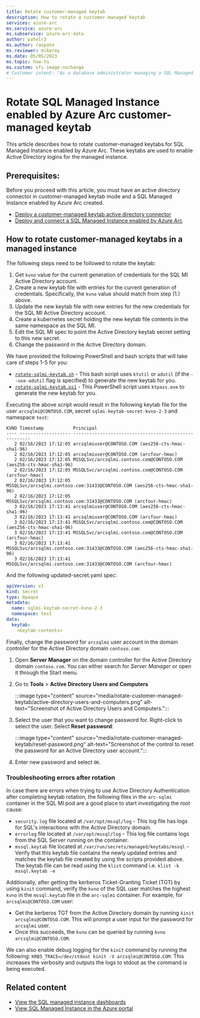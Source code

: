```yaml
---
title: Rotate customer-managed keytab
description: How to rotate a customer-managed keytab
services: azure-arc
ms.service: azure-arc
ms.subservice: azure-arc-data
author: patelr3
ms.author: ravpate
ms.reviewer: mikeray
ms.date: 05/05/2023
ms.topic: how-to
ms.custom: sfi-image-nochange
# Customer intent: "As a database administrator managing a SQL Managed Instance with Azure Arc, I want to rotate customer-managed keytabs, so that I can ensure secure Active Directory authentication for my instance."
---
```

# Rotate SQL Managed Instance enabled by Azure Arc customer-managed keytab

This article describes how to rotate customer-managed keytabs for SQL Managed Instance enabled by Azure Arc. These keytabs are used to enable Active Directory logins for the managed instance.

## Prerequisites: 

Before you proceed with this article, you must have an active directory connector in customer-managed keytab mode and a SQL Managed Instance enabled by Azure Arc created.

- [Deploy a customer-managed keytab active directory connector](./deploy-customer-managed-keytab-active-directory-connector.md)
- [Deploy and connect a SQL Managed Instance enabled by Azure Arc](./deploy-active-directory-sql-managed-instance.md)

## How to rotate customer-managed keytabs in a managed instance

The following steps need to be followed to rotate the keytab:

1. Get `kvno` value for the current generation of credentials for the SQL MI Active Directory account.
1. Create a new keytab file with entries for the current generation of credentials. Specifically, the `kvno` value should match from step (1.) above.
1. Update the new keytab file with new entries for the new credentials for the SQL MI Active Directory account.
1. Create a kubernetes secret holding the new keytab file contents in the same namespace as the SQL MI.
1. Edit the SQL MI spec to point the Active Directory keytab secret setting to this new secret.
1. Change the password in the Active Directory domain.

We have provided the following PowerShell and bash scripts that will take care of steps 1-5 for you:
- [`rotate-sqlmi-keytab.sh`](https://github.com/microsoft/azure_arc/blob/main/arc_data_services/deploy/scripts/rotate-sql-keytab.sh) - This bash script uses `ktutil` or `adutil` (if the `--use-adutil` flag is specified) to generate the new keytab for you.
- [`rotate-sqlmi-keytab.ps1`](https://github.com/microsoft/azure_arc/blob/main/arc_data_services/deploy/scripts/rotate-sql-keytab.ps1) - This PowerShell script uses `ktpass.exe` to generate the new keytab for you.

Executing the above script would result in the following keytab file for the user `arcsqlmi@CONTOSO.COM`, secret `sqlmi-keytab-secret-kvno-2-3` and namespace `test`:

```text
KVNO Timestamp           Principal
---- ------------------- ------------------------------------------------------
   2 02/16/2023 17:12:05 arcsqlmiuser@CONTOSO.COM (aes256-cts-hmac-sha1-96) 
   2 02/16/2023 17:12:05 arcsqlmiuser@CONTOSO.COM (arcfour-hmac) 
   2 02/16/2023 17:12:05 MSSQLSvc/arcsqlmi.contoso.com@CONTOSO.COM (aes256-cts-hmac-sha1-96) 
   2 02/16/2023 17:12:05 MSSQLSvc/arcsqlmi.contoso.com@CONTOSO.COM (arcfour-hmac) 
   2 02/16/2023 17:12:05 MSSQLSvc/arcsqlmi.contoso.com:31433@CONTOSO.COM (aes256-cts-hmac-sha1-96) 
   2 02/16/2023 17:12:05 MSSQLSvc/arcsqlmi.contoso.com:31433@CONTOSO.COM (arcfour-hmac) 
   3 02/16/2023 17:13:41 arcsqlmiuser@CONTOSO.COM (aes256-cts-hmac-sha1-96) 
   3 02/16/2023 17:13:41 arcsqlmiuser@CONTOSO.COM (arcfour-hmac) 
   3 02/16/2023 17:13:41 MSSQLSvc/arcsqlmi.contoso.com@CONTOSO.COM (aes256-cts-hmac-sha1-96) 
   3 02/16/2023 17:13:41 MSSQLSvc/arcsqlmi.contoso.com@CONTOSO.COM (arcfour-hmac) 
   3 02/16/2023 17:13:41 MSSQLSvc/arcsqlmi.contoso.com:31433@CONTOSO.COM (aes256-cts-hmac-sha1-96) 
   3 02/16/2023 17:13:41 MSSQLSvc/arcsqlmi.contoso.com:31433@CONTOSO.COM (arcfour-hmac)
```

And the following updated-secret.yaml spec:
```yaml
apiVersion: v1
kind: Secret
type: Opaque
metadata:
  name: sqlmi-keytab-secret-kvno-2-3
  namespace: test
data:
  keytab:
    <keytab-contents>
```

Finally, change the password for `arcsqlmi` user account in the domain controller for the Active Directory domain `contoso.com`:

1. Open **Server Manager** on the domain controller for the Active Directory domain `contoso.com`. You can either search for *Server Manager* or open it through the Start menu.
1. Go to **Tools** > **Active Directory Users and Computers**

   :::image type="content" source="media/rotate-customer-managed-keytab/active-directory-users-and-computers.png" alt-text="Screenshot of Active Directory Users and Computers.":::

1. Select the user that you want to change password for. Right-click to select the user. Select **Reset password**:

   :::image type="content" source="media/rotate-customer-managed-keytab/reset-password.png" alt-text="Screenshot of the control to reset the password for an Active Directory user account.":::

1. Enter new password and select `OK`.

### Troubleshooting errors after rotation

In case there are errors when trying to use Active Directory Authentication after completing keytab rotation, the following files in the `arc-sqlmi` container in the SQL MI pod are a good place to start investigating the root cause:
- `security.log` file located at `/var/opt/mssql/log` - This log file has logs for SQL's interactions with the Active Directory domain.
- `errorlog` file located at `/var/opt/mssql/log` - This log file contains logs from the SQL Server running on the container.
- `mssql.keytab` file located at `/var/run/secrets/managed/keytabs/mssql` - Verify that this keytab file contains the newly updated entries and matches the keytab file created by using the scripts provided above. The keytab file can be read using the `klist` command i.e. `klist -k mssql.keytab -e`

Additionally, after getting the kerberos Ticket-Granting Ticket (TGT) by using `kinit` command, verify the `kvno` of the SQL user matches the highest `kvno` in the `mssql.keytab` file in the `arc-sqlmi` container. For example, for `arcsqlmi@CONTOSO.COM` user:

- Get the kerberos TGT from the Active Directory domain by running `kinit arcsqlmi@CONTOSO.COM`. This will prompt a user input for the password for `arcsqlmi` user.
- Once this succeeds, the `kvno` can be queried by running `kvno arcsqlmi@CONTOSO.COM`.

We can also enable debug logging for the `kinit` command by running the following: `KRB5_TRACE=/dev/stdout kinit -V arcsqlmi@CONTOSO.COM`. This increases the verbosity and outputs the logs to stdout as the command is being executed.

## Related content

- [View the SQL managed instance dashboards](azure-data-studio-dashboards.md#view-the-sql-managed-instance-dashboards)
- [View SQL Managed Instance in the Azure portal](view-arc-data-services-inventory-in-azure-portal.md)
